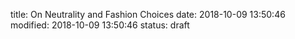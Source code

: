 title: On Neutrality and Fashion Choices
date: 2018-10-09 13:50:46
modified: 2018-10-09 13:50:46
status: draft

